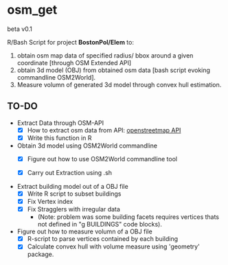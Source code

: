 # osm_get

beta v0.1

R/Bash Script for project **BostonPol/Elem** to:

1. obtain osm map data of specified radius/ bbox around a given coordinate [through OSM Extended API]
2. obtain 3d model (OBJ) from obtained osm data [bash script evoking commandline OSM2World].
3. Measure volumn of generated 3d model through convex hull estimation. 

## TO-DO

* Extract Data through OSM-API 
	- [x] How to extract osm data from API: [openstreetmap API](http://wiki.openstreetmap.org/wiki/Downloading_data#Choose_your_region)
	- [x] Write this function in R
* Obtain 3d model using OSM2World commandline
	- [x] Figure out how to use OSM2World commandline tool
	- [x] Carry out Extraction using .sh

	
* Extract building model out of a OBJ file
 	- [x] Write R script to subset buildings
 	- [x] Fix Vertex index
 	- [x] Fix Stragglers with irregular data 
 		+ (Note: problem was some building facets requires vertices thats not defined in "g BUILDINGS" code blocks).
	
* Figure out how to measure volumn of a OBJ file
	- [x] R-script to parse vertices contained by each building
	- [x] Calculate convex hull with volume measure using 'geometry' package.
